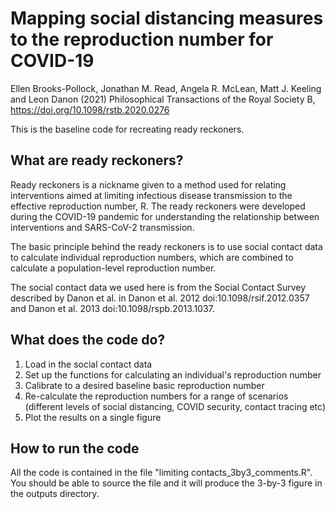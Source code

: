# Mapping social distancing measures to the reproduction number for COVID-19
Ellen Brooks-Pollock, Jonathan M. Read, Angela R. McLean, Matt J. Keeling and Leon Danon (2021) Philosophical Transactions of the Royal Society B, https://doi.org/10.1098/rstb.2020.0276

This is the baseline code for recreating ready reckoners. 

## What are ready reckoners?
Ready reckoners is a nickname given to a method used for relating interventions aimed at limiting infectious disease transmission to the effective reproduction number, R. The ready reckoners were developed during the COVID-19 pandemic for understanding the relationship between interventions and SARS-CoV-2 transmission. 

The basic principle behind the ready reckoners is to use social contact data to calculate individual reproduction numbers, which are combined to calculate a population-level reproduction number. 

The social contact data we used here is from the Social Contact Survey described by Danon et al. in Danon et al. 2012 doi:10.1098/rsif.2012.0357
 and Danon et al. 2013  doi:10.1098/rspb.2013.1037. 
 
## What does the code do?

1. Load in the social contact data
2. Set up the functions for calculating an individual's reproduction number
3. Calibrate to a desired baseline basic reproduction number
4. Re-calculate the reproduction numbers for a range of scenarios (different levels of social distancing, COVID security, contact tracing etc)
5. Plot the results on a single figure 

## How to run the code
All the code is contained in the file "limiting contacts_3by3_comments.R". You should be able to source the file and it will produce the 3-by-3 figure in the outputs directory. 
